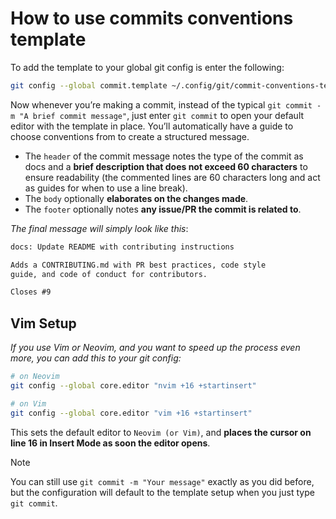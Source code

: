 # How to use commits conventions template

To add the template to your global git config is enter the following:

```sh
git config --global commit.template ~/.config/git/commit-conventions-template.txt
```

Now whenever you’re making a commit, instead of the typical `git commit -m "A brief commit message"`, just enter `git commit` to open your default editor with the template in place. You’ll automatically have a guide to choose conventions from to create a structured message.

- The `header` of the commit message notes the type of the commit as docs and a **brief description that does not exceed 60 characters** to ensure readability (the commented lines are 60 characters long and act as guides for when to use a line break).
- The `body` optionally **elaborates on the changes made**.
- The `footer` optionally notes **any issue/PR the commit is related to**.

_The final message will simply look like this_:

```diff
docs: Update README with contributing instructions

Adds a CONTRIBUTING.md with PR best practices, code style
guide, and code of conduct for contributors.

Closes #9
```

## Vim Setup

_If you use Vim or Neovim, and you want to speed up the process even more, you can add this to your git config:_

```sh
# on Neovim
git config --global core.editor "nvim +16 +startinsert"

# on Vim
git config --global core.editor "vim +16 +startinsert"
```

This sets the default editor to `Neovim (or Vim)`, and **places the cursor on line 16 in Insert Mode as soon the editor opens**.

> [!NOTE]
> You can still use `git commit -m "Your message"` exactly as you did before, but the configuration will default to the template setup when you just type `git commit`.
